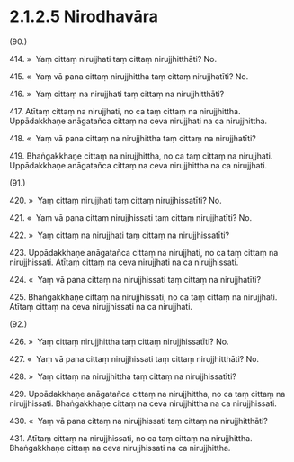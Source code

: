 

# 2.1.2.5 Nirodhavāra





(90.)

414\. »  Yaṃ cittaṃ nirujjhati taṃ cittaṃ nirujjhitthāti? No.

415\. «  Yaṃ vā pana cittaṃ nirujjhittha taṃ cittaṃ nirujjhatīti? No.

416\. »  Yaṃ cittaṃ na nirujjhati taṃ cittaṃ na nirujjhitthāti?

417\. Atītaṃ cittaṃ na nirujjhati, no ca taṃ cittaṃ na nirujjhittha. Uppādakkhaṇe anāgatañca cittaṃ na ceva nirujjhati na ca nirujjhittha.

418\. «  Yaṃ vā pana cittaṃ na nirujjhittha taṃ cittaṃ na nirujjhatīti?

419\. Bhaṅgakkhaṇe cittaṃ na nirujjhittha, no ca taṃ cittaṃ na nirujjhati. Uppādakkhaṇe anāgatañca cittaṃ na ceva nirujjhittha na ca nirujjhati.

(91.)

420\. »  Yaṃ cittaṃ nirujjhati taṃ cittaṃ nirujjhissatīti? No.

421\. «  Yaṃ vā pana cittaṃ nirujjhissati taṃ cittaṃ nirujjhatīti? No.

422\. »  Yaṃ cittaṃ na nirujjhati taṃ cittaṃ na nirujjhissatīti?

423\. Uppādakkhaṇe anāgatañca cittaṃ na nirujjhati, no ca taṃ cittaṃ na nirujjhissati. Atītaṃ cittaṃ na ceva nirujjhati na ca nirujjhissati.

424\. «  Yaṃ vā pana cittaṃ na nirujjhissati taṃ cittaṃ na nirujjhatīti?

425\. Bhaṅgakkhaṇe cittaṃ na nirujjhissati, no ca taṃ cittaṃ na nirujjhati. Atītaṃ cittaṃ na ceva nirujjhissati na ca nirujjhati.

(92.)

426\. »  Yaṃ cittaṃ nirujjhittha taṃ cittaṃ nirujjhissatīti? No.

427\. «  Yaṃ vā pana cittaṃ nirujjhissati taṃ cittaṃ nirujjhitthāti? No.

428\. »  Yaṃ cittaṃ na nirujjhittha taṃ cittaṃ na nirujjhissatīti?

429\. Uppādakkhaṇe anāgatañca cittaṃ na nirujjhittha, no ca taṃ cittaṃ na nirujjhissati. Bhaṅgakkhaṇe cittaṃ na ceva nirujjhittha na ca nirujjhissati.

430\. «  Yaṃ vā pana cittaṃ na nirujjhissati taṃ cittaṃ na nirujjhitthāti?

431\. Atītaṃ cittaṃ na nirujjhissati, no ca taṃ cittaṃ na nirujjhittha. Bhaṅgakkhaṇe cittaṃ na ceva nirujjhissati na ca nirujjhittha.



